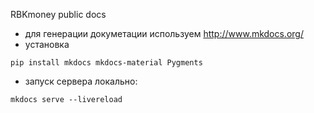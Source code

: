 RBKmoney public docs

- для генерации докуметации используем http://www.mkdocs.org/
- установка

```
pip install mkdocs mkdocs-material Pygments
```

- запуск сервера локально:

```
mkdocs serve --livereload
```